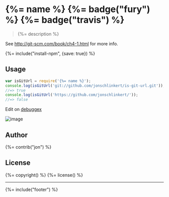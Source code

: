 # {%= name %} {%= badge("fury") %} {%= badge("travis") %}

> {%= description %}

See <http://git-scm.com/book/ch4-1.html> for more info.

{%= include("install-npm", {save: true}) %}

## Usage

```js
var isGitUrl = require('{%= name %}');
console.log(isGitUrl('git://github.com/jonschlinkert/is-git-url.git'));
//=> true
console.log(isGitUrl('https://github.com/jonschlinkert/'));
//=> false
```

Edit on [debuggex](https://www.debuggex.com/r/WeYxcD7Ghp5ekrPR/0#cheatsheet)

![image](https://cloud.githubusercontent.com/assets/383994/2627089/bd37da5c-bdf9-11e3-9c26-d2b02f46bc24.png)


## Author
{%= contrib("jon") %}

## License
{%= copyright() %}
{%= license() %}

***

{%= include("footer") %}
